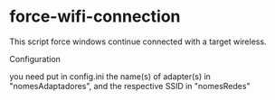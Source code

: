 # force-wifi-connection
This script force windows continue connected with a target wireless.

Configuration

you need put in config.ini the name(s) of adapter(s) in "nomesAdaptadores", and the respective SSID in "nomesRedes"

